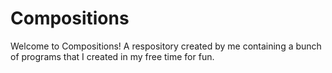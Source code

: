 # Compositions
Welcome to Compositions! A respository created by me containing a bunch of programs that I created in my free time for fun.
